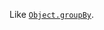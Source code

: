 Like [`Object.groupBy`](https://developer.mozilla.org/docs/Web/JavaScript/Reference/Global_Objects/Object/groupBy).
